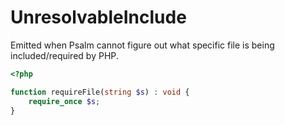 # UnresolvableInclude

Emitted when Psalm cannot figure out what specific file is being included/required by PHP.

```php
<?php

function requireFile(string $s) : void {
    require_once $s;
}
```
